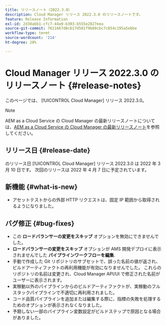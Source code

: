 ```yaml
---
title: リリースノート（2022.3.0）
description: Cloud Manager リリース 2022.3.0 のリリースノートです。
feature: Release Information
exl-id: 2d38abb1-cfc7-44a9-b303-b555e2827eea
source-git-commit: 7611667d8c617d501f9b69cbc7c854c195a5ebbe
workflow-type: tm+mt
source-wordcount: '214'
ht-degree: 28%

---
```



# Cloud Manager リリース 2022.3.0 のリリースノート {#release-notes}

このページでは、 [!UICONTROL Cloud Manager] リリース 2022.3.0。

>[!NOTE]
>
>AEM as a Cloud Service の Cloud Manager の最新リリースノートについては、[AEM as a Cloud Service の Cloud Manager の最新リリースノート](https://experienceleague.adobe.com/docs/experience-manager-cloud-service/content/implementing/using-cloud-manager/release-notes-cloud-manager/release-notes-cm-current.html?lang=ja)を参照してください。

## リリース日 {#release-date}

のリリース日 [!UICONTROL Cloud Manager] リリース 2022.3.0 は 2022 年 3 月 10 日です。 次回のリリースは 2022 年 4 月 7 日に予定されています。

## 新機能 {#what-is-new}

* アセットテストからの外部 HTTP リクエストは、固定 IP 範囲から取得されるようになりました。


## バグ修正 {#bug-fixes}

* この **ロードバランサーの変更をスキップ** オプションを無効にできませんでした。
* **ロードバランサーの変更をスキップ** オプションが AMS 開発デプロイに表示されませんでした **パイプラインワークフローを編集**.
* 手動で作成した Git リポジトリのサブセットで、誤った名前の値が返され、ビルドアーティファクトの再利用機能が有効になりませんでした。 これらのリポジトリの名前は変更され、Cloud Manager API/UI で修正された名前がユーザーに表示されます。
* 実稼動以外のパイプラインからのビルドアーティファクトが、実稼動のフルスタックパイプラインで不適切に再利用されました。
* コード品質パイプラインを追加または編集する際に、指標の失敗を処理するためのオプションが表示されなくなりました。
* 予期しない一部のパイプライン変数設定がビルドステップで原因となる場合がありました。
